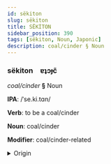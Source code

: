 ```yaml
---
id: sëkiton
slug: sëkiton
title: SËKİTON
sidebar_position: 390
tags: [sëkiton, Noun, Japonic]
description: coal/cinder § Noun
---
```


### sëkiton&emsp;<span kind="abugida">ɐʇɔɟc̃</span>

*coal/cinder* **§** Noun

**IPA**: /ˈse.ki.tɑn/

**Verb**: to be a coal/cinder

**Noun**: coal/cinder

**Modifier**: coal/cinder-related

<details>
    <summary>Origin</summary>
    Japanese 石炭 sekitan [se̞kʲitã̠ɴ]<br/>
    <em>Japonic Language Family</em>
</details>